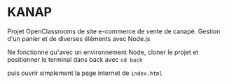 # KANAP

Projet OpenClassrooms de site e-commerce de vente de canapé.
Gestion d'un panier et de diverses éléments avec Node.js

Ne fonctionne qu'avec un environnement Node, cloner le projet et positionner le terminal dans back avec `cd back`

puis ouvrir simplement la page internet de `index.html`
